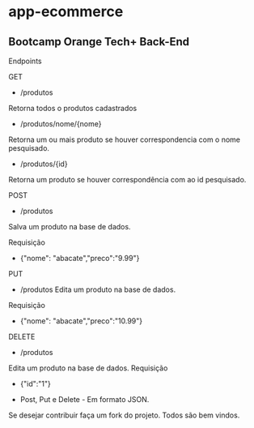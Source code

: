 # app-ecommerce
## Bootcamp Orange Tech+ Back-End



Endpoints

GET
- /produtos

Retorna todos o produtos cadastrados

- /produtos/nome/{nome}

Retorna um ou mais produto se houver correspondencia com o nome pesquisado.

- /produtos/{id}

Retorna um produto se houver correspondência com ao id pesquisado.

POST
- /produtos

Salva um produto na base de dados.

Requisição
- {"nome": "abacate","preco":"9.99"}

PUT
- /produtos
Edita um produto na base de dados.

Requisição
- {"nome": "abacate","preco":"10.99"}

DELETE
- /produtos

Edita um produto na base de dados.
Requisição
- {"id":"1"}

* Post, Put e Delete - Em formato JSON.

Se desejar contribuir faça um fork do projeto. Todos são bem vindos.
